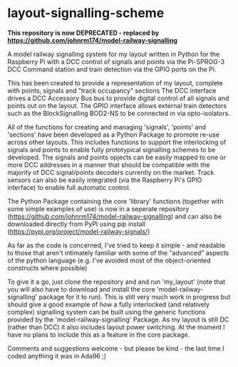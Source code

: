 # layout-signalling-scheme
**This repository is now DEPRECATED - replaced by https://github.com/johnrm174/model-railway-signalling**

A model railway signalling system for my layout written in Python for the Raspberry Pi with a DCC control of signals and points 
via the Pi-SPROG-3 DCC Command station and train detection via the GPIO ports on the Pi.

This has been created to provide a representation of my layout, complete with points, signals and "track occupancy" sections
The DCC interface drives a DCC Accessory Bus bus to provide digital control of all signals and points out on the layout. 
The GPIO interface allows external train detectors such as the BlockSignalling BOD2-NS to be connected in via opto-isolators.

All of the functions for creating and managing 'signals', 'points' and 'sections' have been developed as a Python Package 
to promote re-use across other layouts. This includes functions to support the interlocking of signals and points to enable 
fully prototypical signalling schemes to be developed. The signals and points opjects can be easily mapped to one or more DCC 
addresses in a manner that should be compatible with the majority of DCC signal/points decoders currently on the market. 
Track sensors can also be easily integrated (via the Raspberry Pi's GPIO interface) to enable full automatic control.

The Python Package containing the core 'library' functions (together with some simple examples of use) is now in a seperate repository
(https://github.com/johnrm174/model-railway-signalling) and can also be downloaded directly from PyPI using pip install (https://pypi.org/project/model-railway-signals/)

As far as the code is concerned, I've tried to keep it simple - and readable to those that aren't intimately familiar with
some of the "advanced" aspects of the python language (e.g. I've avoided most of the object-oriented constructs where possible)

To give it a go, just clone the repository and and run 'my_layout' (note that you will also have to download and install the core 'model-railway-signalling'
package for it to run). This is still very much work in progress but should give a good example of how a fully interlocked (and relatively complex) 
signalling system can be built using the generic functions provided by the 'model-railway-signalling' Package. As my layout is still DC (rather than 
DCC) it also includes layout power switching. At the moment I have no plans to include this as a feature in the core package.

Comments and suggestions welcome - but please be kind - the last time I coded anything it was in Ada96 ;)
 
